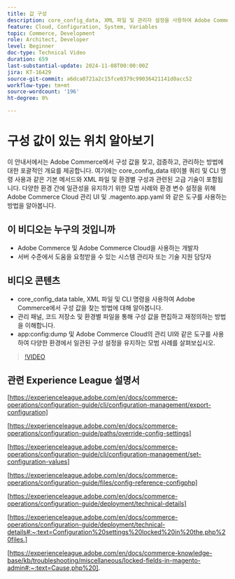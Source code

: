 ```yaml
---
title: 값 구성
description: core_config_data, XML 파일 및 관리자 설정을 사용하여 Adobe Commerce에서 구성 값을 찾고, 검증하고, 관리하는 방법에 대해 알아봅니다.
feature: Cloud, Configuration, System, Variables
topic: Commerce, Development
role: Architect, Developer
level: Beginner
doc-type: Technical Video
duration: 659
last-substantial-update: 2024-11-08T00:00:00Z
jira: KT-16429
source-git-commit: a6dca0721a2c15fce0379c99036421141d0acc52
workflow-type: tm+mt
source-wordcount: '196'
ht-degree: 0%

---
```



# 구성 값이 있는 위치 알아보기

이 안내서에서는 Adobe Commerce에서 구성 값을 찾고, 검증하고, 관리하는 방법에 대한 포괄적인 개요를 제공합니다. 여기에는 core_config_data 테이블 쿼리 및 CLI 명령 사용과 같은 기본 메서드와 XML 파일 및 환경별 구성과 관련된 고급 기술이 포함됩니다. 다양한 환경 간에 일관성을 유지하기 위한 모범 사례와 환경 변수 설정을 위해 Adobe Commerce Cloud 관리 UI 및 .magento.app.yaml 와 같은 도구를 사용하는 방법을 알아봅니다.

## 이 비디오는 누구의 것입니까

- Adobe Commerce 및 Adobe Commerce Cloud을 사용하는 개발자
- 서버 수준에서 도움을 요청받을 수 있는 시스템 관리자 또는 기술 지원 담당자

## 비디오 콘텐츠

- core_config_data table, XML 파일 및 CLI 명령을 사용하여 Adobe Commerce에서 구성 값을 찾는 방법에 대해 알아봅니다.
- 관리 패널, 코드 저장소 및 환경별 파일을 통해 구성 값을 편집하고 재정의하는 방법을 이해합니다.
- app:config:dump 및 Adobe Commerce Cloud의 관리 UI와 같은 도구를 사용하여 다양한 환경에서 일관된 구성 설정을 유지하는 모범 사례를 살펴보십시오.

>[!VIDEO](https://video.tv.adobe.com/v/3436458/?learn=on)

## 관련 Experience League 설명서

[https://experienceleague.adobe.com/en/docs/commerce-operations/configuration-guide/cli/configuration-management/export-configuration]

[https://experienceleague.adobe.com/en/docs/commerce-operations/configuration-guide/paths/override-config-settings]

[https://experienceleague.adobe.com/en/docs/commerce-operations/configuration-guide/cli/configuration-management/set-configuration-values]

[https://experienceleague.adobe.com/en/docs/commerce-operations/configuration-guide/files/config-reference-configphp]

[https://experienceleague.adobe.com/en/docs/commerce-operations/configuration-guide/deployment/technical-details]

[https://experienceleague.adobe.com/en/docs/commerce-operations/configuration-guide/deployment/technical-details#:~:text=Configuration%20settings%20locked%20in%20the,php%20files.]

[https://experienceleague.adobe.com/en/docs/commerce-knowledge-base/kb/troubleshooting/miscellaneous/locked-fields-in-magento-admin#:~:text=Cause,php%20].
